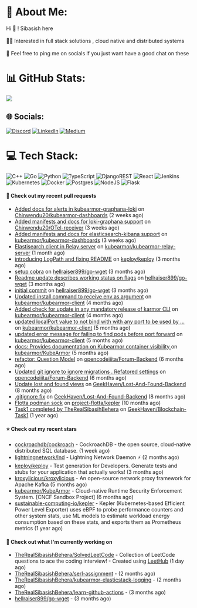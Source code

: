 # 💫 About Me:
Hi 👋 ! Sibasish here <br><br>👨‍💻 Interested in full stack solutions , cloud native and distributed systems<br><br>🤝 Feel free to ping me on socials if you just want have a good chat on these

# 📊 GitHub Stats:
![](https://github-readme-stats.vercel.app/api/top-langs/?username=TheRealSibasishBehera&theme=dark&hide_border=false&include_all_commits=false&count_private=false&layout=compact)

## 🌐 Socials:
[![Discord](https://img.shields.io/badge/Discord-%237289DA.svg?logo=discord&logoColor=white)](htttps://discord.gg/FangedHamster#6966) [![LinkedIn](https://img.shields.io/badge/LinkedIn-%230077B5.svg?logo=linkedin&logoColor=white)](https://linkedin.com/in/sibasish-behera-b33532224) [![Medium](https://img.shields.io/badge/Medium-12100E?logo=medium&logoColor=white)](https://medium.com/@@beherasibasishkkc) 

# 💻 Tech Stack:
![C++](https://img.shields.io/badge/c++-%2300599C.svg?style=for-the-badge&logo=c%2B%2B&logoColor=white) ![Go](https://img.shields.io/badge/go-%2300ADD8.svg?style=for-the-badge&logo=go&logoColor=white) ![Python](https://img.shields.io/badge/python-3670A0?style=for-the-badge&logo=python&logoColor=ffdd54) ![TypeScript](https://img.shields.io/badge/typescript-%23007ACC.svg?style=for-the-badge&logo=typescript&logoColor=white) ![DjangoREST](https://img.shields.io/badge/DJANGO-REST-ff1709?style=for-the-badge&logo=django&logoColor=white&color=ff1709&labelColor=gray) ![React](https://img.shields.io/badge/react-%2320232a.svg?style=for-the-badge&logo=react&logoColor=%2361DAFB) ![Jenkins](https://img.shields.io/badge/jenkins-%232C5263.svg?style=for-the-badge&logo=jenkins&logoColor=white) ![Kubernetes](https://img.shields.io/badge/kubernetes-%23326ce5.svg?style=for-the-badge&logo=kubernetes&logoColor=white) ![Docker](https://img.shields.io/badge/docker-%230db7ed.svg?style=for-the-badge&logo=docker&logoColor=white) ![Postgres](https://img.shields.io/badge/postgres-%23316192.svg?style=for-the-badge&logo=postgresql&logoColor=white) ![NodeJS](https://img.shields.io/badge/node.js-6DA55F?style=for-the-badge&logo=node.js&logoColor=white) ![Flask](https://img.shields.io/badge/flask-%23000.svg?style=for-the-badge&logo=flask&logoColor=white)


#### 🔨 Check out my recent pull requests

- [Added docs for alerts in kubearmor-graphana-loki](https://github.com/Chinwendu20/kubearmor-dashboards/pull/1) on [Chinwendu20/kubearmor-dashboards](https://github.com/Chinwendu20/kubearmor-dashboards) (2 weeks ago)
- [Added manifests and docs for loki-graphana support](https://github.com/Chinwendu20/OTel-receiver/pull/1) on [Chinwendu20/OTel-receiver](https://github.com/Chinwendu20/OTel-receiver) (3 weeks ago)
- [Added manifests and docs for elasticsearch-kibana support](https://github.com/kubearmor/kubearmor-dashboards/pull/1) on [kubearmor/kubearmor-dashboards](https://github.com/kubearmor/kubearmor-dashboards) (3 weeks ago)
- [Elastisearch client in Relay server](https://github.com/kubearmor/kubearmor-relay-server/pull/31) on [kubearmor/kubearmor-relay-server](https://github.com/kubearmor/kubearmor-relay-server) (1 month ago)
- [introducing LogPath and fixing README](https://github.com/keploy/keploy/pull/455) on [keploy/keploy](https://github.com/keploy/keploy) (3 months ago)
- [setup cobra](https://github.com/hellraiser899/go-wget/pull/4) on [hellraiser899/go-wget](https://github.com/hellraiser899/go-wget) (3 months ago)
- [Readme update describes working status on flags](https://github.com/hellraiser899/go-wget/pull/3) on [hellraiser899/go-wget](https://github.com/hellraiser899/go-wget) (3 months ago)
- [initial commit](https://github.com/hellraiser899/go-wget/pull/1) on [hellraiser899/go-wget](https://github.com/hellraiser899/go-wget) (3 months ago)
- [Updated install command to receive env as argument](https://github.com/kubearmor/kubearmor-client/pull/265) on [kubearmor/kubearmor-client](https://github.com/kubearmor/kubearmor-client) (4 months ago)
- [Added check for update in any mandatory release of karmor CLI](https://github.com/kubearmor/kubearmor-client/pull/251) on [kubearmor/kubearmor-client](https://github.com/kubearmor/kubearmor-client) (4 months ago)
- [updated localPort value to not bind with with any port to be used by …](https://github.com/kubearmor/kubearmor-client/pull/247) on [kubearmor/kubearmor-client](https://github.com/kubearmor/kubearmor-client) (5 months ago)
- [updated error message for failing to find pods before port forward](https://github.com/kubearmor/kubearmor-client/pull/245) on [kubearmor/kubearmor-client](https://github.com/kubearmor/kubearmor-client) (5 months ago)
- [docs: Provides documentation on Kubearmor container visibility ](https://github.com/kubearmor/KubeArmor/pull/1028) on [kubearmor/KubeArmor](https://github.com/kubearmor/KubeArmor) (5 months ago)
- [refactor: Question Model](https://github.com/opencodeiiita/Forum-Backend/pull/26) on [opencodeiiita/Forum-Backend](https://github.com/opencodeiiita/Forum-Backend) (6 months ago)
- [Updated git ignore to ignore migrations .  Refatored settings](https://github.com/opencodeiiita/Forum-Backend/pull/11) on [opencodeiiita/Forum-Backend](https://github.com/opencodeiiita/Forum-Backend) (6 months ago)
- [Update lost and found views](https://github.com/GeekHaven/Lost-And-Found-Backend/pull/2) on [GeekHaven/Lost-And-Found-Backend](https://github.com/GeekHaven/Lost-And-Found-Backend) (8 months ago)
- [.gitignore fix](https://github.com/GeekHaven/Lost-And-Found-Backend/pull/1) on [GeekHaven/Lost-And-Found-Backend](https://github.com/GeekHaven/Lost-And-Found-Backend) (8 months ago)
- [Flotta podman sock](https://github.com/project-flotta/kepler/pull/1) on [project-flotta/kepler](https://github.com/project-flotta/kepler) (10 months ago)
- [Task1 completed by TheRealSibasihBehera](https://github.com/GeekHaven/Blockchain-Task1/pull/17) on [GeekHaven/Blockchain-Task1](https://github.com/GeekHaven/Blockchain-Task1) (1 year ago)

#### ⭐ Check out my recent stars

- [cockroachdb/cockroach](https://github.com/cockroachdb/cockroach) - CockroachDB - the open source, cloud-native distributed SQL database. (1 week ago)
- [lightningnetwork/lnd](https://github.com/lightningnetwork/lnd) - Lightning Network Daemon ⚡️ (2 months ago)
- [keploy/keploy](https://github.com/keploy/keploy) - Test generation for Developers. Generate tests and stubs for your application that actually works! (3 months ago)
- [kroxylicious/kroxylicious](https://github.com/kroxylicious/kroxylicious) - An open-source network proxy framework for Apache Kafka (5 months ago)
- [kubearmor/KubeArmor](https://github.com/kubearmor/KubeArmor) - Cloud-native Runtime Security Enforcement System. [CNCF Sandbox Project] (6 months ago)
- [sustainable-computing-io/kepler](https://github.com/sustainable-computing-io/kepler) - Kepler (Kubernetes-based Efficient Power Level Exporter) uses eBPF to probe performance counters and other system stats, use ML models to estimate workload energy consumption based on these stats, and exports them as Prometheus metrics (1 year ago)

#### 👷 Check out what I'm currently working on

- [TheRealSibasishBehera/SolvedLeetCode](https://github.com/TheRealSibasishBehera/SolvedLeetCode) - Collection of LeetCode questions to ace the coding interview! - Created using [LeetHub](https://github.com/QasimWani/LeetHub) (1 day ago)
- [TheRealSibasishBehera/serl-assignment](https://github.com/TheRealSibasishBehera/serl-assignment) -  (2 months ago)
- [TheRealSibasishBehera/kubearmor-elasticstack-logging](https://github.com/TheRealSibasishBehera/kubearmor-elasticstack-logging) -  (2 months ago)
- [TheRealSibasishBehera/learn-github-actions](https://github.com/TheRealSibasishBehera/learn-github-actions) -  (3 months ago)
- [hellraiser899/go-wget](https://github.com/hellraiser899/go-wget) -  (3 months ago)

